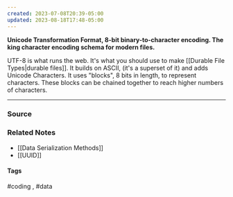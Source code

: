 ```yaml
---
created: 2023-07-08T20:39-05:00
updated: 2023-08-18T17:48-05:00
---
```

 **Unicode Transformation Format, 8-bit binary-to-character encoding. The king character encoding schema for modern files.**

UTF-8 is what runs the web. It's what you should use to make [[Durable File Types|durable files]]. It builds on ASCII, (it's a superset of it) and adds Unicode Characters. It uses "blocks", 8 bits in length, to represent characters. These blocks can be chained together to reach higher numbers of characters.

---
### Source

### Related Notes
- [[Data Serialization Methods]]
- [[UUID]]
#### Tags
#coding , #data
